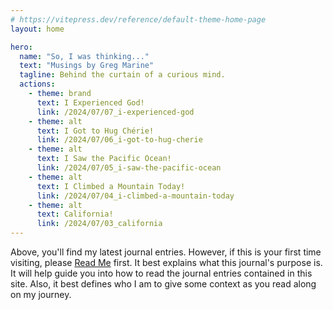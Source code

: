 ```yaml
---
# https://vitepress.dev/reference/default-theme-home-page
layout: home

hero:
  name: "So, I was thinking..."
  text: "Musings by Greg Marine"
  tagline: Behind the curtain of a curious mind.
  actions:
    - theme: brand
      text: I Experienced God!
      link: /2024/07/07_i-experienced-god
    - theme: alt
      text: I Got to Hug Chérie!
      link: /2024/07/06_i-got-to-hug-cherie
    - theme: alt
      text: I Saw the Pacific Ocean!
      link: /2024/07/05_i-saw-the-pacific-ocean
    - theme: alt
      text: I Climbed a Mountain Today!
      link: /2024/07/04_i-climbed-a-mountain-today
    - theme: alt
      text: California!
      link: /2024/07/03_california
---
```


Above, you'll find my latest journal entries. However, if this is your first time visiting, please [Read Me](read-me) first. It best explains what this journal's purpose is. It will help guide you into how to read the journal entries contained in this site. Also, it best defines who I am to give some context as you read along on my journey.